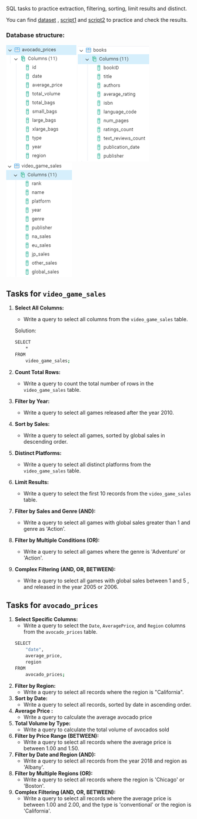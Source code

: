 SQL tasks to practice extraction, filtering, sorting, limit results and distinct.

You can find [dataset](dataset.xlsx) , [script1](script1.sql) and [script2](script2.sql) to practice and check the results.

### Database structure:

![alt text](IMG/pic1.PNG)
![alt text](IMG/pic2.PNG)
![alt text](IMG/pic3.PNG)


## Tasks for `video_game_sales`

1. **Select All Columns:**
    - Write a query to select all columns from the `video_game_sales` table.

    Solution:
    ```bash
    SELECT
	    *
    FROM
	    video_game_sales;
    ``` 
2. **Count Total Rows:**
    - Write a query to count the total number of rows in the `video_game_sales` table.
    
3. **Filter by Year:**
    - Write a query to select all games released after the year 2010.
4. **Sort by Sales:**
    - Write a query to select all games, sorted by global sales in descending order.
5. **Distinct Platforms:**
    - Write a query to select all distinct platforms from the `video_game_sales` table.
6. **Limit Results:**
    - Write a query to select the first 10 records from the `video_game_sales` table.
7. **Filter by Sales and Genre (AND):**
    - Write a query to select all games with global sales greater than 1 and genre as 'Action'.
8. **Filter by Multiple Conditions (OR):**
    - Write a query to select all games where the genre is 'Adventure' or 'Action'.
9. **Complex Filtering (AND, OR, BETWEEN):**
    - Write a query to select all games with global sales between 1 and 5 , and released in the year 2005 or 2006.



## Tasks for `avocado_prices`

1. **Select Specific Columns:**
    - Write a query to select the `Date`, `AveragePrice`, and `Region` columns from the `avocado_prices` table.
    ```bash
    SELECT
	    "date",
	    average_price,
	    region
    FROM
	    avocado_prices;
    ```
2. **Filter by Region:**
    - Write a query to select all records where the region is "California".
3. **Sort by Date:**
    - Write a query to select all records, sorted by date in ascending order.
4. **Average Price :**
    - Write a query to calculate the average avocado price
5. **Total Volume by Type:**
    - Write a query to calculate the total volume of avocados sold
6. **Filter by Price Range (BETWEEN):**
    - Write a query to select all records where the average price is between 1.00 and 1.50.
7. **Filter by Date and Region (AND):**
    - Write a query to select all records from the year 2018 and region as 'Albany'.
8. **Filter by Multiple Regions (OR):**
    - Write a query to select all records where the region is 'Chicago' or 'Boston'.
9. **Complex Filtering (AND, OR, BETWEEN):**
    - Write a query to select all records where the average price is between 1.00 and 2.00, and the type is 'conventional' or the region is 'California'.